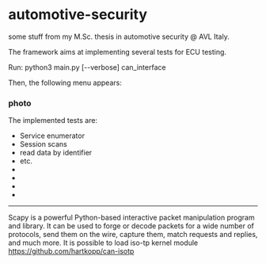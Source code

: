 # automotive-security
some stuff from my M.Sc. thesis in automotive security @ AVL Italy. 


The framework aims at implementing several tests for ECU testing. 

Run: python3 main.py [--verbose] can_interface

Then, the following menu appears:

### photo

The implemented tests are: 

- Service enumerator
- Session scans
- read data by identifier
- etc. 
- 
- 
- 
- 


-----------------------------------------------------------------------------
Scapy is a powerful Python-based interactive packet manipulation program and
library. It can be used to forge or decode packets for a wide number of
protocols, send them on the wire, capture them, match requests and replies,
and much more. It is possible to load iso-tp kernel module 
https://github.com/hartkopp/can-isotp